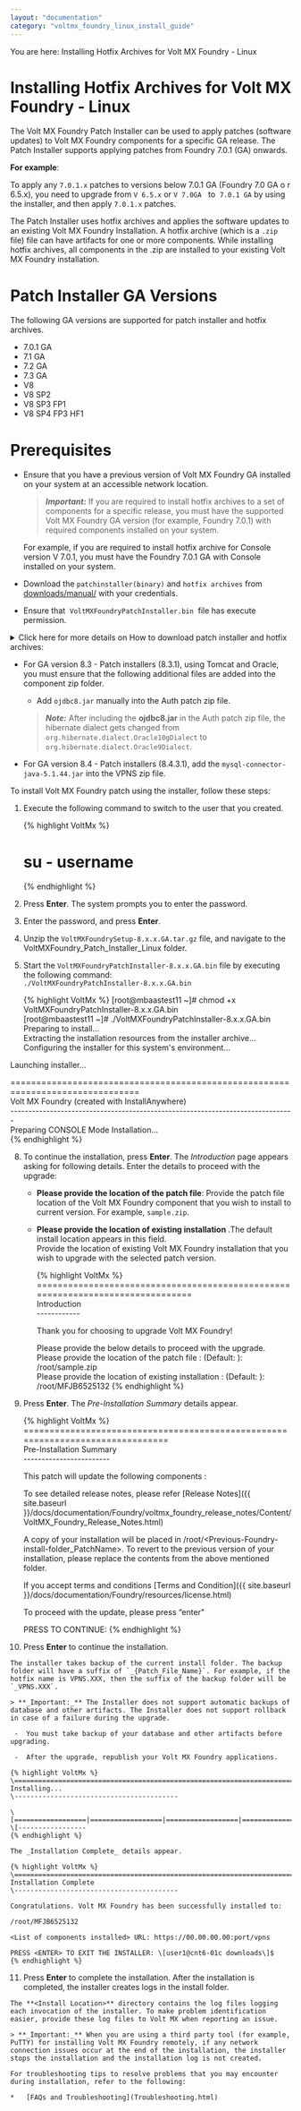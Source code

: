 ```yaml
---
layout: "documentation"
category: "voltmx_foundry_linux_install_guide"
---
```

                         

You are here: Installing Hotfix Archives for Volt MX Foundry - Linux

Installing Hotfix Archives for Volt MX Foundry - Linux
=====================================================

The Volt MX Foundry Patch Installer can be used to apply patches (software updates) to Volt MX Foundry components for a specific GA release. The Patch Installer supports applying patches from Foundry 7.0.1 (GA) onwards.

**For example**:

To apply any `7.0.1.x` patches to versions below 7.0.1 GA (Foundry 7.0 GA o r 6.5.x), you need to upgrade from `V 6.5.x` or `V 7.0GA`   to  `7.0.1 GA` by using the installer, and then apply `7.0.1.x` patches.

The Patch Installer uses hotfix archives and applies the software updates to an existing Volt MX Foundry Installation. A hotfix archive (which is a `.zip` file) file can have artifacts for one or more components. While installing hotfix archives, all components in the .zip are installed to your existing Volt MX Foundry installation.  

Patch Installer GA Versions
===========================

The following GA versions are supported for patch installer and hotfix archives.

*   7.0.1 GA
*   7.1 GA
*   7.2 GA
*   7.3 GA
*   V8
*   V8 SP2
*   V8 SP3 FP1
*   V8 SP4 FP3 HF1

Prerequisites
=============

*   Ensure that you have a previous version of Volt MX Foundry GA installed on your system at an accessible network location.
    
    > **_Important:_** If you are required to install hotfix archives to a set of components for a specific release, you must have the supported Volt MX Foundry GA version (for example, Foundry 7.0.1) with required components installed on your system.  
      
    For example, if you are required to install hotfix archive for Console version V 7.0.1, you must have the Foundry 7.0.1 GA with Console installed on your system.
    
*   Download the `patchinstaller(binary)` and `hotfix archives` from [downloads/manual/](http://community.hclvoltmx.com/downloads/manual/) with your credentials.
*   Ensure that  `VoltMXFoundryPatchInstaller.bin`  file has execute permission.
    
    
<details close markdown="block"><summary>Click here for more details on How to download patch installer and hotfix archives:</summary>
    
    To download Volt MX Foundry Patch Installer and hotfixes, follow these steps:
    
    1.   Log in to [](http://developer.voltmx.com/VoltMXReleases)[downloads/manual/](http://community.hclvoltmx.com/downloads/manual/). You can obtain a user name and password from your sales representative or partner.
    2.  Navigate to the **VoltMX Foundry** section.
    3.  From the **VoltMX Foundry Patch Installer**, select the specific release from the **Version** drop-down list and then click on the specific release related files you want to download based on your platform (Windows or Linux).  
        For example, if you want to download `VoltMX Foundry Patch Installer 8.0 GA`, select the `8.0 GA` version from the drop-down list, and then click the **Installer\_Linux** link.
    4.  For the required hotfix components, select the specific release from the **Version** drop-down list and then click **Download**.
</details>
    
*   For GA version 8.3 - Patch installers (8.3.1), using Tomcat and Oracle, you must ensure that the following additional files are added into the component zip folder.
    
    *   Add `ojdbc8.jar` manually into the Auth patch zip file.
    
    > **_Note:_** After including the **ojdbc8.jar** in the Auth patch zip file, the hibernate dialect gets changed from `org.hibernate.dialect.Oracle10gDialect` to `org.hibernate.dialect.Oracle9Dialect`.
    
*   For GA version 8.4 - Patch installers (8.4.3.1), add the `mysql-connector-java-5.1.44.jar` into the VPNS zip file.

To install Volt MX Foundry patch using the installer, follow these steps:

1.  Execute the following command to switch to the user that you created.  
    
    {% highlight VoltMx %}
    # su - username
    {% endhighlight %}

3.  Press **Enter**. The system prompts you to enter the password.
4.  Enter the password, and press **Enter**.
5.  Unzip the `VoltMXFoundrySetup-8.x.x.GA.tar.gz` file, and navigate to the VoltMXFoundry\_Patch\_Installer\_Linux folder.
6.  Start the `VoltMXFoundryPatchInstaller-8.x.x.GA.bin` file by executing the following command:  
    `./VoltMXFoundryPatchInstaller-8.x.x.GA.bin`

    {% highlight VoltMx %}
\[root@mbaastest11 ~\]# chmod +x VoltMXFoundryPatchInstaller-8.x.x.GA.bin  
\[root@mbaastest11 ~\]# ./VoltMXFoundryPatchInstaller-8.x.x.GA.bin  
Preparing to install...  
Extracting the installation resources from the installer archive...  
Configuring the installer for this system's environment...  
  
Launching installer...  
  
\===============================================================================  
Volt MX  Foundry (created with InstallAnywhere)  
\-------------------------------------------------------------------------------  
Preparing CONSOLE Mode Installation...  
    {% endhighlight %}  

8.  To continue the installation, press **Enter**. The _Introduction_ page appears asking for following details. Enter the details to proceed with the upgrade:
    
    *   **Please provide the location of the patch file**: Provide the patch file location of the Volt MX Foundry component that you wish to install to current version. For example, `sample.zip`.
        
    *   **Please provide the location of existing installation** .The default install location appears in this field.  
        Provide the location of existing Volt MX Foundry installation that you wish to upgrade with the selected patch version.
        
        {% highlight VoltMx %}
        \===============================================================================  
        Introduction  
        \------------  
          
        Thank you for choosing to upgrade Volt MX Foundry!  
          
        Please provide the below details to proceed with the upgrade.  
        Please provide the location of the patch file : (Default: ): /root/sample.zip  
        Please provide the location of existing installation : (Default: ): /root/MFJB6525132
        {% endhighlight %} 
        
9.  Press **Enter**. The _Pre-Installation Summary_ details appear.
    
    {% highlight VoltMx %}
    \===============================================================================  
    Pre-Installation Summary  
    \------------------------  
      
    This patch will update the following components : <List of components>  
      
    To see detailed release notes, please refer [Release Notes]({{ site.baseurl }}/docs/documentation/Foundry/voltmx_foundry_release_notes/Content/VoltMX_Foundry_Release_Notes.html)  
      
    A copy of your installation will be placed in /root/<Previous-Foundry-install-folder\_PatchName>. To revert to the previous version of your installation, please replace the contents from the above mentioned folder.  
      
    If you accept terms and conditions [Terms and Condition]({{ site.baseurl }}/docs/documentation/Foundry/resources/license.html)  
      
    To proceed with the update, please press “enter"  
      
    PRESS <ENTER> TO CONTINUE:
    {% endhighlight %}
    
10.  Press **Enter** to continue the installation.
    
    The installer takes backup of the current install folder. The backup folder will have a suffix of `_{Patch_File_Name}`. For example, if the hotfix name is VPNS.XXX, then the suffix of the backup folder will be `_VPNS.XXX`.
    
    > **_Important:_** The Installer does not support automatic backups of database and other artifacts. The Installer does not support rollback in case of a failure during the upgrade.  
      
     -  You must take backup of your database and other artifacts before upgrading.  
      
     -  After the upgrade, republish your Volt MX Foundry applications.
    
    {% highlight VoltMx %}
    \========================================================================  
    Installing...  
    \-----------------------------------------  
      
    \[==================|==================|==================|==================\] \[-----------------  
    {% endhighlight %}  
    
    The _Installation Complete_ details appear.
    
    {% highlight VoltMx %}
    \========================================================================  
    Installation Complete  
    \-----------------------------------------  
      
    Congratulations. Volt MX Foundry has been successfully installed to:  
      
    /root/MFJB6525132  
      
    <List of components installed> URL: https://00.00.00.00:port/vpns  
      
    PRESS <ENTER> TO EXIT THE INSTALLER: \[user1@cnt6-01c downloads\]$
    {% endhighlight %}
    
11.  Press **Enter** to complete the installation. After the installation is completed, the installer creates logs in the install folder.
    
    The **<Install Location>** directory contains the log files logging each invocation of the installer. To make problem identification easier, provide these log files to Volt MX when reporting an issue.
    
    > **_Important:_** When you are using a third party tool (for example, PuTTY) for installing Volt MX Foundry remotely, if any network connection issues occur at the end of the installation, the installer stops the installation and the installation log is not created.
    
    For troubleshooting tips to resolve problems that you may encounter during installation, refer to the following:
    
    *   [FAQs and Troubleshooting](Troubleshooting.html)
